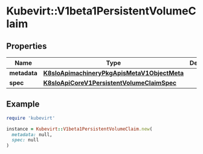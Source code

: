 # Kubevirt::V1beta1PersistentVolumeClaim

## Properties

| Name | Type | Description | Notes |
| ---- | ---- | ----------- | ----- |
| **metadata** | [**K8sIoApimachineryPkgApisMetaV1ObjectMeta**](K8sIoApimachineryPkgApisMetaV1ObjectMeta.md) |  | [optional] |
| **spec** | [**K8sIoApiCoreV1PersistentVolumeClaimSpec**](K8sIoApiCoreV1PersistentVolumeClaimSpec.md) |  | [optional] |

## Example

```ruby
require 'kubevirt'

instance = Kubevirt::V1beta1PersistentVolumeClaim.new(
  metadata: null,
  spec: null
)
```

